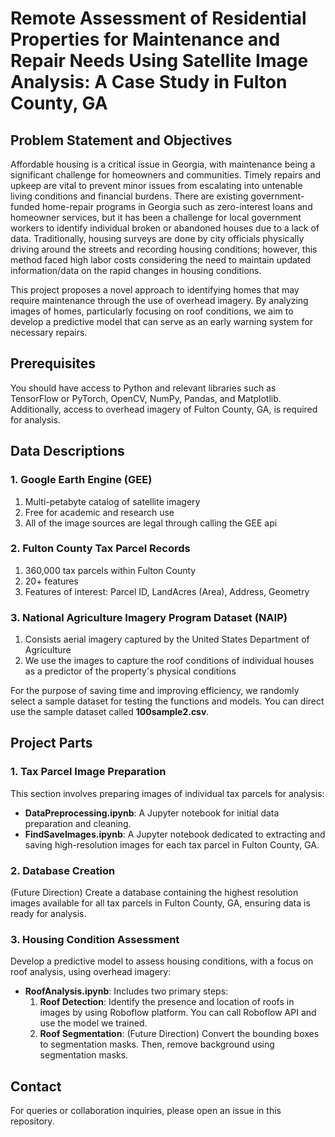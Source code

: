 # Remote Assessment of Residential Properties for Maintenance and Repair Needs Using Satellite Image Analysis: A Case Study in Fulton County, GA

## Problem Statement and Objectives
Affordable housing is a critical issue in Georgia, with maintenance being a significant challenge for homeowners and communities. Timely repairs and upkeep are vital to prevent minor issues from escalating into untenable living conditions and financial burdens. There are existing government-funded home-repair programs in Georgia such as zero-interest loans and homeowner services, but it has been a challenge for local government workers to identify individual broken or abandoned houses due to a lack of data. Traditionally, housing surveys are done by city officials physically driving around the streets and recording housing conditions; however, this method faced high labor costs considering the need to maintain updated information/data on the rapid changes in housing conditions. 

This project proposes a novel approach to identifying homes that may require maintenance through the use of overhead imagery. By analyzing images of homes, particularly focusing on roof conditions, we aim to develop a predictive model that can serve as an early warning system for necessary repairs.

## Prerequisites
You should have access to Python and relevant libraries such as TensorFlow or PyTorch, OpenCV, NumPy, Pandas, and Matplotlib. Additionally, access to overhead imagery of Fulton County, GA, is required for analysis.

## Data Descriptions

### 1. Google Earth Engine (GEE)
1. Multi-petabyte catalog of satellite imagery
2. Free for academic and research use
3. All of the image sources are legal through calling the GEE api

### 2. Fulton County Tax Parcel Records
1. 360,000 tax parcels within Fulton County
2. 20+ features
3. Features of interest: Parcel ID, LandAcres (Area), Address, Geometry

### 3. National Agriculture Imagery Program Dataset (NAIP)
1. Consists aerial imagery captured by the United States Department of Agriculture
2. We use the images to capture the roof conditions of individual houses as a predictor of the property's physical conditions

For the purpose of saving time and improving efficiency, we randomly select a sample dataset for testing the functions and models. You can direct use the sample dataset called **100sample2.csv**.

## Project Parts

### 1. Tax Parcel Image Preparation
This section involves preparing images of individual tax parcels for analysis:
- **DataPreprocessing.ipynb**: A Jupyter notebook for initial data preparation and cleaning.
- **FindSaveImages.ipynb**: A Jupyter notebook dedicated to extracting and saving high-resolution images for each tax parcel in Fulton County, GA.

### 2. Database Creation 
(Future Direction) Create a database containing the highest resolution images available for all tax parcels in Fulton County, GA, ensuring data is ready for analysis.

### 3. Housing Condition Assessment
Develop a predictive model to assess housing conditions, with a focus on roof analysis, using overhead imagery:
- **RoofAnalysis.ipynb**: Includes two primary steps:
   1. **Roof Detection**: Identify the presence and location of roofs in images by using Roboflow platform. You can call Roboflow API and use the model we trained.
   2. **Roof Segmentation**: (Future Direction) Convert the bounding boxes to segmentation masks. Then, remove background using segmentation masks.
 
 
## Contact
For queries or collaboration inquiries, please open an issue in this repository.
